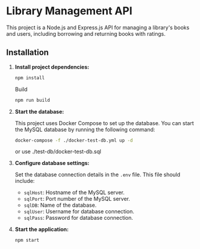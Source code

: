 # Library Management API

This project is a Node.js and Express.js API for managing a library's books and users, including borrowing and returning books with ratings.

## Installation

1.  **Install project dependencies:**

    ```bash
    npm install
    ```
    Build
      ```bash
    npm run build
    ```

2.  **Start the database:**

    This project uses Docker Compose to set up the database. You can start the MySQL database by running the following command:

    ```bash
    docker-compose -f ./docker-test-db.yml up -d
    ```

    or use ./test-db/docker-test-db.sql

3.  **Configure database settings:**

    Set the database connection details in the `.env` file. This file should include:

      *  `sqlHost`: Hostname of the MySQL server.
      *  `sqlPort`: Port number of the MySQL server.
      *  `sqlDB`: Name of the database.
      *  `sqlUser`: Username for database connection.
      *  `sqlPass`: Password for database connection.

4.  **Start the application:**

    ```bash
    npm start
    ```